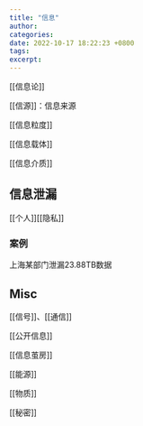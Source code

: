 ```yaml
---
title: "信息"
author: 
categories: 
date: 2022-10-17 18:22:23 +0800
tags: 
excerpt: 
---
```


[[信息论]]

[[信源]]：信息来源

[[信息粒度]]

[[信息载体]]

[[信息介质]]





## 信息泄漏


[[个人]][[隐私]]




### 案例

上海某部门泄漏23.88TB数据


## Misc

[[信号]]、[[通信]]

[[公开信息]]

[[信息茧房]]

[[能源]]

[[物质]]

[[秘密]]

